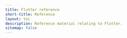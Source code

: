 ```yaml
---
title: Flutter reference
short-title: Reference
layout: toc
description: Reference material relating to Flutter.
sitemap: false
---
```

